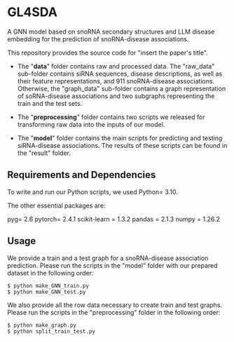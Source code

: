 # GL4SDA
A GNN model based on snoRNA secondary structures and LLM disease embedding for the prediction of snoRNA-disease associations.

This repository provides the source code for "insert the paper's title".

- The "**data**" folder contains raw and processed data. The "raw_data" sub-folder contains siRNA sequences, disease descriptions, as well as their feature representations, and 911 snoRNA-disease associations. Otherwise, the "graph_data" sub-folder contains a graph representation of soRNA-disease associations and two subgraphs representing the train and the test sets.

- The "**preprocessing**" folder contains two scripts we released for transforming raw data into the inputs of our model.

- The "**model**" folder contains the main scripts for predicting and testing siRNA-disease associations. The results of these scripts can be found in the "result" folder.


## Requirements and Dependencies 

To write and run our Python scripts, we used Python= 3.10.

The other essential packages are:

pyg= 2.6
pytorch= 2.4.1
scikit-learn = 1.3.2
pandas = 2.1.3
numpy = 1.26.2

## Usage

We provide a train and a test graph for a snoRNA-disease association prediction.
Please run the scripts in the "model" folder with our prepared dataset in the following order:

```
$ python make_GNN_train.py
$ python make_GNN_test.py
```


We also provide all the row data necessary to create train and test graphs.
Please run the scripts in the "preprocessing" folder in the following order:

```
$ python make_graph.py
$ python split_train_test.py
```

